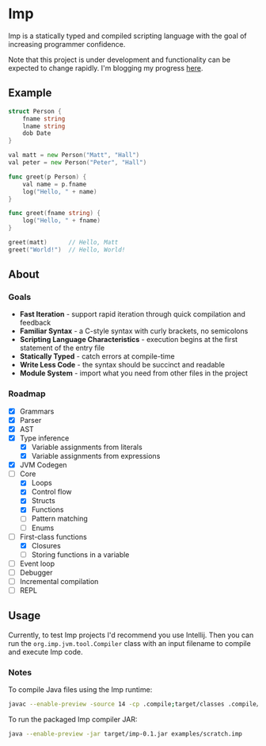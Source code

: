 # Imp

Imp is a statically typed and compiled scripting language with the goal of increasing programmer confidence.

Note that this project is under development and functionality can be expected to change rapidly. I'm blogging my
progress [here](https://matthall.codes/tags/imp/).

## Example

```go
struct Person {
    fname string
    lname string
    dob Date
}

val matt = new Person("Matt", "Hall")
val peter = new Person("Peter", "Hall")

func greet(p Person) {
    val name = p.fname
    log("Hello, " + name)
}

func greet(fname string) {
    log("Hello, " + fname)
}

greet(matt)      // Hello, Matt
greet("World!")  // Hello, World!
```

## About

### Goals

* **Fast Iteration** - support rapid iteration through quick compilation and feedback
* **Familiar Syntax** - a C-style syntax with curly brackets, no semicolons
* **Scripting Language Characteristics** - execution begins at the first statement of the entry file
* **Statically Typed** - catch errors at compile-time
* **Write Less Code** - the syntax should be succinct and readable
* **Module System** - import what you need from other files in the project

### Roadmap

- [x] Grammars
- [x] Parser
- [x] AST
- [x] Type inference
    - [x] Variable assignments from literals
    - [X] Variable assignments from expressions
- [x] JVM Codegen
- [ ] Core
    - [x] Loops
    - [x] Control flow
    - [x] Structs
    - [x] Functions
    - [ ] Pattern matching
    - [ ] Enums
- [ ] First-class functions
    - [x] Closures
    - [ ] Storing functions in a variable
- [ ] Event loop
- [ ] Debugger
- [ ] Incremental compilation
- [ ] REPL

## Usage

Currently, to test Imp projects I'd recommend you use Intellij. Then you can run the `org.imp.jvm.tool.Compiler` class
with an input filename to compile and execute Imp code.

### Notes

To compile Java files using the Imp runtime:

```bash
javac --enable-preview -source 14 -cp .compile;target/classes .compile/main/Example.java
```

To run the packaged Imp compiler JAR:

```bash
java --enable-preview -jar target/imp-0.1.jar examples/scratch.imp
```
